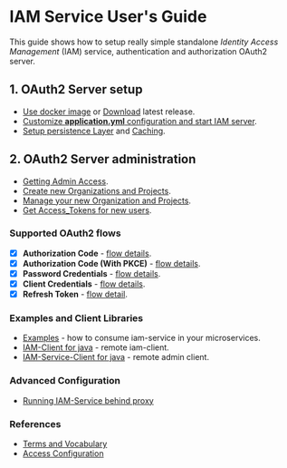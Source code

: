 # IAM Service User's Guide
This guide shows how to setup really simple standalone *Identity Access Management* (IAM) service, 
authentication and authorization OAuth2 server.

## 1. OAuth2 Server setup
* [Use docker image](https://hub.docker.com/r/jurajveverka/iam-service) or
  [Download](https://github.com/jveverka/iam-service/releases/) latest release.
* [Customize __application.yml__ configuration and start IAM server](01a-standalone-server-config.md).
* [Setup persistence Layer](01b_setup-persitence-layer.md) and [Caching](01c_setup-cache-layer.md).

## 2. OAuth2 Server administration
* [Getting Admin Access](02a-get-admin-access-token.md).
* [Create new Organizations and Projects](02b-create-organization-with-admin.md).
* [Manage your new Organization and Projects](02c-manage-organization-and-projects.md).
* [Get Access_Tokens for new users](02d-getting-access-tokens-for-new-users.md).

### Supported OAuth2 flows
* [x] __Authorization Code__ - [flow details](../oauth2/131_authorization-code-flow.md).
* [x] __Authorization Code (With PKCE)__ - [flow details](../oauth2/131_authorization-code-flow.md).
* [x] __Password Credentials__ - [flow details](../oauth2/133_password-credentials-flow.md).
* [x] __Client Credentials__ - [flow details](../oauth2/134_client-credentials-flow.md).
* [x] __Refresh Token__ - [flow detail](../oauth2/15_refresh-tokens-flow.md).

### Examples and Client Libraries
* [Examples](../../iam-examples) - how to consume iam-service in your microservices.
* [IAM-Client for java](../../iam-common/iam-client) - remote iam-client.
* [IAM-Service-Client for java](../../iam-common/iam-service-client) - remote admin client.

### Advanced Configuration
* [Running IAM-Service behind proxy](Advanced-Config-Running-Behind-Proxy.md)

### References
* [Terms and Vocabulary](Terms-and-Vocabulary.md)
* [Access Configuration](Default-Access-Configuration.md)
